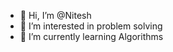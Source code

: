 - 👋 Hi, I’m @Nitesh
- 👀 I’m interested in problem solving
- 🌱 I’m currently learning Algorithms
<!--- - 💞️ I’m looking to collaborate on ... 
- 📫 How to reach me ...
--->

<!---
SkdooshNB/SkdooshNB is a ✨ special ✨ repository because its `README.md` (this file) appears on your GitHub profile.
You can click the Preview link to take a look at your changes.
--->
